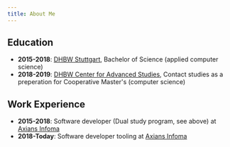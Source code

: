 ```yaml
---
title: About Me
---
```


## Education
- **2015-2018**: [DHBW Stuttgart](https://www.dhbw-stuttgart.de/), Bachelor of Science (applied computer science)
- **2018-2019**: [DHBW Center for Advanced Studies](https://www.cas.dhbw.de/en/), Contact studies as a preperation for Cooperative Master's (computer science)

## Work Experience
- **2015-2018**: Software developer (Dual study program, see above) at [Axians Infoma](https://www.axians-infoma.de/)
- **2018-Today**: Software developer tooling at [Axians Infoma](https://www.axians-infoma.de/)
